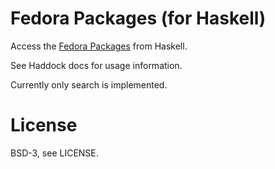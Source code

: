 # Fedora Packages (for Haskell)

Access the [Fedora Packages](https://apps.fedoraproject.org/packages/) from
Haskell.

See Haddock docs for usage information.

Currently only search is implemented.

# License

BSD-3, see LICENSE.
